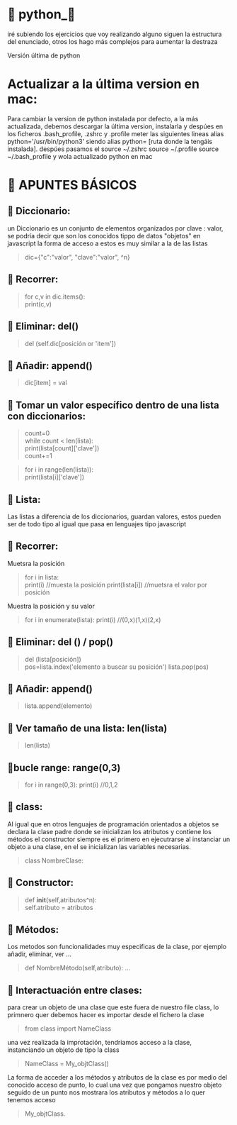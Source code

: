 # :snake: python_:snake:
iré subiendo los ejercicios que voy realizando alguno siguen la estructura del enunciado, otros los hago más complejos para aumentar la destraza

Versión última de python

# Actualizar a la última version en mac:
Para cambiar la version de python instalada por defecto, a la más actualizada, debemos descargar la última version, instalarla y despúes en los ficheros .bash_profile, .zshrc  y .profile meter las siguientes lineas alias python='/usr/bin/python3' siendo alias python= [ruta donde la tengáis instalada]. despúes pasamos el source ~/.zshrc source ~/.profile source ~/.bash_profile y wola actualizado python en mac

# :memo: APUNTES BÁSICOS

## :gem: Diccionario:
un Diccionario es un conjunto de elementos organizados por clave : valor, se podría decir que son los conocidos tippo de datos "objetos" en javascript la forma de acceso a estos es muy similar a la de las listas<br/>

> dic={"c":"valor", "clave":"valor", ^n}

:dart: Recorrer:
---------
> for c,v in dic.items():<br/>
>  print(c,v)

:dart: Eliminar: del()
---------------
> del (self.dic[posición or 'item'])

:dart: Añadir: append()
----------------
> dic[item] = val

:dart: Tomar un valor específico dentro de una lista con diccionarios:
-----------------------------------------------------------------
> count=0<br/>
> while count < len(lista):<br/>
>   print(lista[count]['clave'])<br/>
>   count+=1<br/>
  
> for i in range(len(lista)):<br/>
>   print(lista[i]['clave'])<br/>

## :gem: Lista:
Las listas a diferencia de los diccionarios, guardan valores, estos pueden ser de todo tipo al igual que pasa en lenguajes tipo javascript<br/>

:dart: Recorrer:
---------
Muetsra la posición
> for i in lista:<br/>
>   print(i)           //muesta la posición
>   print(lista[i])    //muetsra el valor por posición

Muestra la posición y su valor
> for i in enumerate(lista):
>   print(i)   //(0,x)(1,x)(2,x)

:dart: Eliminar: del () / pop()
------------------------
> del (lista[posición])<br/>
> pos=lista.index('elemento a buscar su posición')
> lista.pop(pos)

:dart: Añadir: append()
----------------
> lista.append(elemento)

:dart: Ver tamaño de una lista: len(lista)
-----------------------------------
> len(lista)

:dart:bucle range: range(0,3)
-----------------------------
> for i in range(0,3):
>   print(i)      //0,1,2

## :gem: class:
Al igual que en otros lenguajes de programación orientados a objetos se declara la clase padre donde se inicializan los atributos y contiene los métodos
el constructor siempre es el primero en ejecutrarse al instanciar un objeto a una clase, en el se inicializan las variables necesarias.<br/>

> class NombreClase:

:dart: Constructor:
------------
> def __init__(self,atributos^n):<br/>
>   self.atributo = atributos

:dart: Métodos:
--------
Los metodos son funcionalidades muy especificas de la clase, por ejemplo añadir, eliminar, ver ...<br/>
> def NombreMétodo(self,atributo):
>   ...

:dart: Interactuación entre clases:
----------------------------
para crear un objeto de una clase que este fuera de nuestro file class, lo primnero quer debemos hacer es importar desde el fichero la clase<br/>

> from class import NameClass<br/>

una vez realizada la improtación, tendriamos acceso a la clase, instanciando un objeto de tipo la class<br/>

> NameClass = My_objtClass()<br/>

La forma de acceder a los métodos y atributos de la clase es por medio del conocido acceso de punto, lo cual una vez que pongamos nuestro objeto seguido de un punto nos mostrara los atributos y métodos a lo quer tenemos acceso<br/>

> My_objtClass.<br/>
